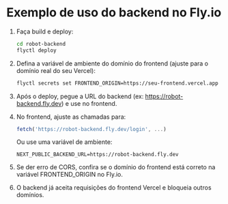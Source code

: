 # Exemplo de uso do backend no Fly.io

1. Faça build e deploy:
   ```bash
   cd robot-backend
   flyctl deploy
   ```

2. Defina a variável de ambiente do domínio do frontend (ajuste para o domínio real do seu Vercel):
   ```bash
   flyctl secrets set FRONTEND_ORIGIN=https://seu-frontend.vercel.app
   ```

3. Após o deploy, pegue a URL do backend (ex: https://robot-backend.fly.dev) e use no frontend.

4. No frontend, ajuste as chamadas para:
   ```js
   fetch('https://robot-backend.fly.dev/login', ...)
   ```
   Ou use uma variável de ambiente:
   ```env
   NEXT_PUBLIC_BACKEND_URL=https://robot-backend.fly.dev
   ```

5. Se der erro de CORS, confira se o domínio do frontend está correto na variável FRONTEND_ORIGIN no Fly.io.

6. O backend já aceita requisições do frontend Vercel e bloqueia outros domínios.
